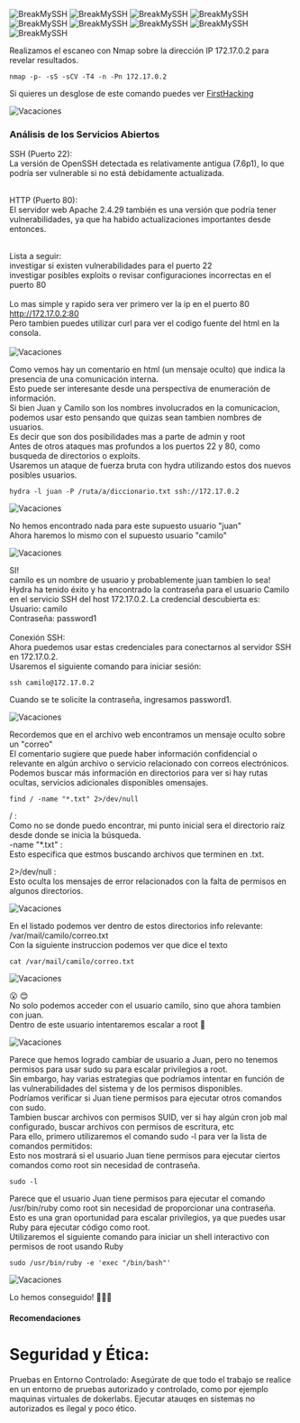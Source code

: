 
![BreakMySSH](https://github.com/falart3/dockerlabs/blob/main/MF_BreakMySSH/bssh00.png)
![BreakMySSH](https://github.com/falart3/dockerlabs/blob/main/MF_BreakMySSH/bssh01.png)
![BreakMySSH](https://github.com/falart3/dockerlabs/blob/main/MF_BreakMySSH/bssh02.png)
![BreakMySSH](https://github.com/falart3/dockerlabs/blob/main/MF_BreakMySSH/bssh03.png)
![BreakMySSH](https://github.com/falart3/dockerlabs/blob/main/MF_BreakMySSH/bssh04.png)
![BreakMySSH](https://github.com/falart3/dockerlabs/blob/main/MF_BreakMySSH/bssh05.png)
![BreakMySSH](https://github.com/falart3/dockerlabs/blob/main/MF_BreakMySSH/bssh06.png)
![BreakMySSH](https://github.com/falart3/dockerlabs/blob/main/MF_BreakMySSH/bssh07.png)
![BreakMySSH](https://github.com/falart3/dockerlabs/blob/main/MF_BreakMySSH/bssh08.png)

Realizamos el escaneo con Nmap sobre la dirección IP 172.17.0.2 para revelar resultados.
```
nmap -p- -sS -sCV -T4 -n -Pn 172.17.0.2
```
Si quieres un desglose de este comando puedes ver [FirstHacking](https://github.com/falart3/dockerlabs/blob/main/MF_Vacaciones/firsthacking.md)

![Vacaciones](https://github.com/falart3/dockerlabs/blob/main/MF_Vacaciones/vc_002.png)

<h3>Análisis de los Servicios Abiertos</h3>
SSH (Puerto 22):<br>
  La versión de OpenSSH detectada es relativamente antigua (7.6p1), lo que podría ser vulnerable si no está debidamente actualizada.
<br><br>

HTTP (Puerto 80):<br>
  El servidor web Apache 2.4.29 también es una versión que podría tener vulnerabilidades, ya que ha habido actualizaciones importantes desde entonces. 
<br><br>

Lista a seguir:<br>
  investigar si existen vulnerabilidades para el puerto 22<br>
  investigar posibles exploits o revisar configuraciones incorrectas en el puerto 80<br>
<br>
Lo mas simple y rapido sera ver primero ver la ip en el puerto 80 http://172.17.0.2:80 <br>
Pero tambien puedes utilizar curl para ver el codigo fuente del html en la consola. <br>
<br>
![Vacaciones](https://github.com/falart3/dockerlabs/blob/main/MF_Vacaciones/vc_0021.png)

Como vemos hay un comentario en html (un mensaje oculto) que indica la presencia de una comunicación interna.<br>
Esto puede ser interesante desde una perspectiva de enumeración de información.<br>
Si bien Juan y Camilo son los nombres involucrados en la comunicacion, podemos usar esto pensando que quizas sean tambien nombres de usuarios.<br>
Es decir que son dos posibilidades mas a parte de admin y root<br>
Antes de otros ataques mas profundos a los puertos 22 y 80, como busqueda de directorios o exploits.<br>
Usaremos un ataque de fuerza bruta con hydra utilizando estos dos nuevos posibles usuarios.<br>
```
hydra -l juan -P /ruta/a/diccionario.txt ssh://172.17.0.2
```

![Vacaciones](https://github.com/falart3/dockerlabs/blob/main/MF_Vacaciones/vc_003.png)

No hemos encontrado nada para este supuesto usuario "juan"<br>
Ahora haremos lo mismo con el supuesto usuario "camilo"<br>

![Vacaciones](https://github.com/falart3/dockerlabs/blob/main/MF_Vacaciones/vc_004.png)

SI!<br>
camilo es un nombre de usuario y probablemente juan tambien lo sea!<br>
Hydra ha tenido éxito y ha encontrado la contraseña para el usuario Camilo en el servicio SSH del host 172.17.0.2. La credencial descubierta es:
<br>
Usuario: camilo<br>
Contraseña: password1<br>
<br>
Conexión SSH:<br>
Ahora puedemos usar estas credenciales para conectarnos al servidor SSH en 172.17.0.2.<br>
Usaremos el siguiente comando para iniciar sesión:<br>
```
ssh camilo@172.17.0.2
```
Cuando se te solicite la contraseña, ingresamos password1.

![Vacaciones](https://github.com/falart3/dockerlabs/blob/main/MF_Vacaciones/vc_005.png)

Recordemos que en el archivo web encontramos un mensaje oculto sobre un "correo"<br>
El comentario sugiere que puede haber información confidencial o relevante en algún archivo o servicio relacionado con correos electrónicos. Podemos buscar más información en directorios para ver si hay rutas ocultas, servicios adicionales disponibles omensajes.<br>

```
find / -name "*.txt" 2>/dev/null
```
/ :<br>
Como no se donde puedo encontrar, mi punto inicial sera el directorio raíz desde donde se inicia la búsqueda.<br>
-name "*.txt" :<br>
Esto especifica que estmos buscando archivos que terminen en .txt.<br>

2>/dev/null :<br>
Esto oculta los mensajes de error relacionados con la falta de permisos en algunos directorios.<br>

![Vacaciones](https://github.com/falart3/dockerlabs/blob/main/MF_Vacaciones/vc_006.png)

En el listado podemos ver dentro de estos directorios info relevante:<br>
/var/mail/camilo/correo.txt<br>
Con la siguiente instruccion podemos ver que dice el texto<br>


```
cat /var/mail/camilo/correo.txt
```
![Vacaciones](https://github.com/falart3/dockerlabs/blob/main/MF_Vacaciones/vc_007.png)

😮 😊<br>
No solo podemos acceder con el usuario camilo, sino que ahora tambien con juan.<br>
Dentro de este usuario intentaremos escalar a root 🤞 <br>

![Vacaciones](https://github.com/falart3/dockerlabs/blob/main/MF_Vacaciones/vc_008.png)

Parece que hemos logrado cambiar de usuario a Juan, pero no tenemos permisos para usar sudo su para escalar privilegios a root.<br>
Sin embargo, hay varias estrategias que podríamos intentar en función de las vulnerabilidades del sistema y de los permisos disponibles.<br>
Podríamos verificar si Juan tiene permisos para ejecutar otros comandos con sudo.<br>
Tambien buscar archivos con permisos SUID, ver si hay algún cron job mal configurado, buscar archivos con permisos de escritura, etc<br>
Para ello, primero utilizaremos el comando sudo -l para ver la lista de comandos permitidos:<br>
Esto nos mostrará si el usuario Juan tiene permisos para ejecutar ciertos comandos como root sin necesidad de contraseña.<br>
```
sudo -l
```
Parece que el usuario Juan tiene permisos para ejecutar el comando /usr/bin/ruby como root sin necesidad de proporcionar una contraseña.<br>
Esto es una gran oportunidad para escalar privilegios, ya que puedes usar Ruby para ejecutar código como root.<br>
Utilizaremos el siguiente comando para iniciar un shell interactivo con permisos de root usando Ruby<br>
```
sudo /usr/bin/ruby -e 'exec "/bin/bash"'
```
![Vacaciones](https://github.com/falart3/dockerlabs/blob/main/MF_Vacaciones/vc_009.png)

Lo hemos conseguido! 🎉🥳🎊

<h4>Recomendaciones</h4>
<h1>Seguridad y Ética:</h1>

Pruebas en Entorno Controlado: Asegúrate de que todo el trabajo se realice en un entorno de pruebas autorizado y controlado, como por ejemplo maquinas virtuales de dokerlabs. Ejecutar atauqes en sistemas no autorizados es ilegal y poco ético.
